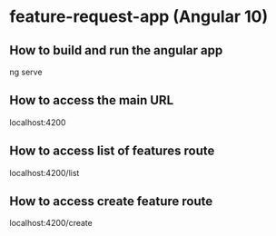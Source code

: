 # feature-request-app (Angular 10)

## How to build and run the angular app
ng serve

## How to access the main URL
localhost:4200

## How to access list of features route
localhost:4200/list

## How to access create feature route
localhost:4200/create


